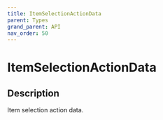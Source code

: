 ```yaml
---
title: ItemSelectionActionData
parent: Types
grand_parent: API
nav_order: 50
---
```

# ItemSelectionActionData
## Description
Item selection action data.
